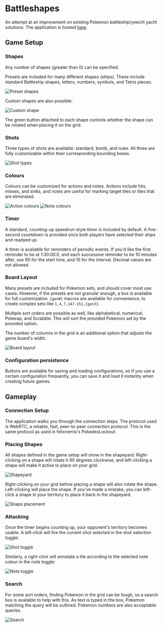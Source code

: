 # Battleshapes

An attempt at an improvement on existing Pokemon battleship/yeecht yacht solutions. The application is hosted [here](https://connormuench.github.io/battleshapes/).

## Game Setup

### Shapes

Any number of shapes (greater than 0) can be specified.

Presets are included for many different shapes (ships). These include standard Battleship shapes, letters, numbers, symbols, and Tetris pieces.

![Preset shapes](readme-img/shapePresets.png)

Custom shapes are also possible:

![Custom shape](readme-img/customShape.png)

The green button attached to each shape controls whether the shape can be rotated when placing it on the grid.

### Shots

Three types of shots are available: standard, bomb, and nuke. All three are fully customizable within their corresponding bounding boxes.

![Shot types](readme-img/shotTypes.png)

### Colours

Colours can be customized for actions and notes. Actions include hits, misses, and sinks, and notes are useful for marking target tiles or tiles that are eliminated.

![Action colours](readme-img/actionColours.png)
![Note colours](readme-img/noteColours.png)

### Timer

A standard, counting-up speedrun-style timer is included by default. A five-second countdown is provided once both players have selected their ships and readyed up.

A timer is available for reminders of periodic events. If you'd like the first reminder to be at 1:30:00.0, and each successive reminder to be 10 minutes after, use 90 for the start time, and 10 for the interval. Decimal values are not allowed.

### Board Layout

Many presets are included for Pokemon sets, and should cover most use cases. However, if the presets are not granular enough, a box is available for full customization. `{gen#}` macros are available for convenience, to create complex sets like `1,4,7,147-151,{gen3}`.

Multiple sort orders are possible as well, like alphabetical, numerical, Pokerap, and Scrabble. This will sort the provided Pokemon set by the provided option.

The number of columns in the grid is an additional option that adjusts the game board's width.

![Board layout](readme-img/boardLayout.png)

### Configuration persistence

Buttons are available for saving and loading configurations, so if you use a certain configuration frequently, you can save it and load it instantly when creating future games.

## Gameplay

### Connection Setup

The application walks you through the connection steps. The protocol used is WebRTC, a reliable, fast, peer-to-peer connection protocol. This is the same protocol as used in felixnemis's PokedexLockout.

### Placing Shapes

All shapes defined in the game setup will show in the shapeyard. Right-clicking on a shape will rotate it 90 degrees clockwise, and left-clicking a shape will make it active to place on your grid.

![Shapeyard](readme-img/shapeyard.png)

Right-clicking on your grid before placing a shape will also rotate the shape. Left-clicking will place the shape. If you've made a mistake, you can left-click a shape in your territory to place it back in the shapeyard.

![Shape placement](readme-img/shapePlacement.png)

### Attacking

Once the timer begins counting up, your opponent's territory becomes usable. A left-click will fire the current shot selected in the shot selection toggle:

![Shot toggle](readme-img/shotToggle.png)

Similarly, a right-click will annotate a tile according to the selected note colour in the note toggle:

![Note toggle](readme-img/noteToggle.png)

### Search

For some sort orders, finding Pokemon in the grid can be tough, so a search box is available to help with this. As text is typed in the box, Pokemon matching the query will be outlined. Pokemon numbers are also acceptable queries.

![Search](readme-img/search.png)
